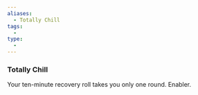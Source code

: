 ```yaml
---
aliases:
  - Totally Chill
tags:
  - 
type:
  - 
---
```

### Totally Chill

Your ten-minute recovery roll takes you only one round. Enabler.